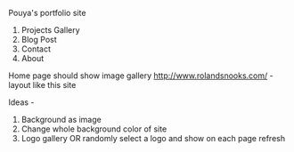 Pouya's portfolio site
1. Projects Gallery
2. Blog Post
3. Contact
4. About

Home page should show image gallery
http://www.rolandsnooks.com/ - layout like this site

Ideas -
1. Background as image
2. Change whole background color of site
3. Logo gallery OR randomly select a logo and show on each page refresh

